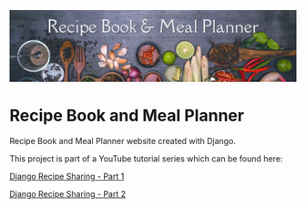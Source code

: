 ![Banner](documentation/banner.png)

# Recipe Book and Meal Planner

Recipe Book and Meal Planner website created with Django.

This project is part of a YouTube tutorial series which can be found here:

[Django Recipe Sharing - Part 1](https://www.youtube.com/playlist?list=PLXuTq6OsqZjbCSfiLNb2f1FOs8viArjWy)

[Django Recipe Sharing - Part 2](https://www.youtube.com/playlist?list=PLXuTq6OsqZjYSa-lrjd5wMGl23zpnhvln)